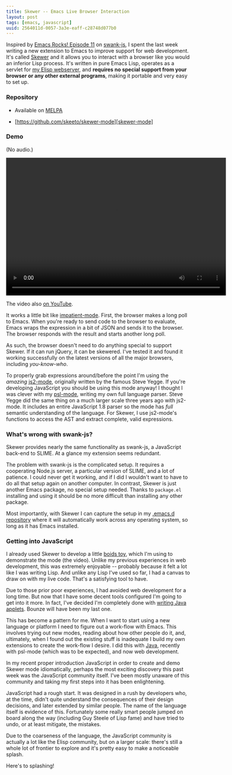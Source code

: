 ```yaml
---
title: Skewer -- Emacs Live Browser Interaction
layout: post
tags: [emacs, javascript]
uuid: 2564011d-0057-3a3e-eaff-c28748d077b0
---
```


Inspired by [Emacs Rocks! Episode 11][emacs-rocks] on
[swank-js][swank-js], I spent the last week writing a new extension to
Emacs to improve support for web development. It's called
[Skewer][skewer-mode] and it allows you to interact with a browser
like you would an inferior Lisp process. It's written in pure Emacs
Lisp, operates as a servlet for [my Elisp webserver][simple-httpd],
and **requires no special support from your browser or any other
external programs**, making it portable and very easy to set up.

### Repository

 * Available on [MELPA](http://melpa.milkbox.net/)

 * [https://github.com/skeeto/skewer-mode][skewer-mode]

### Demo

(No audio.)

<video src="http://nullprogram.s3.amazonaws.com/skewer/demo.webm"
       controls="controls" width="600" height="375">
       <a href="http://youtu.be/4tyTgyzUJqM">YouTube video</a>
</video>

The video also [on YouTube][youtube].

It works a little bit like [impatient-mode][impatient-mode]. First,
the browser makes a long poll to Emacs. When you're ready to send code
to the browser to evaluate, Emacs wraps the expression in a bit of
JSON and sends it to the browser. The browser responds with the result
and starts another long poll.

As such, the browser doesn't need to do anything special to support
Skewer. If it can run jQuery, it can be skewered. I've tested it and
found it working successfully on the latest versions of all the major
browsers, including *you-know-who*.

To properly grab expressions around/before the point I'm using the
*amazing* [js2-mode][js2-mode], originally written by the famous Steve
Yegge. If you're developing JavaScript you should be using this mode
anyway! I thought I was clever with my [psl-mode][psl-mode], writing
my own full language parser. Steve Yegge did the same thing on a much
larger scale three years ago with js2-mode. It includes an entire
JavaScript 1.8 parser so the mode has *full* semantic understanding of
the language. For Skewer, I use js2-mode's functions to access the AST
and extract complete, valid expressions.

### What's wrong with swank-js?

Skewer provides nearly the same functionality as swank-js, a
JavaScript back-end to SLIME. At a glance my extension seems redundant.

The problem with swank-js is the complicated setup. It requires a
cooperating Node.js server, a particular version of SLIME, and a lot
of patience. I could never get it working, and if I did I wouldn't
want to have to do all that setup again on another computer. In
contrast, Skewer is just another Emacs package, no special setup
needed. Thanks to `package.el` installing and using it should be no
more difficult than installing any other package.

Most importantly, with Skewer I can capture the setup in my
[.emacs.d repository](/blog/2011/10/19/) where it will automatically
work across any operating system, so long as it has Emacs installed.

### Getting into JavaScript

I already used Skewer to develop a little [boids toy][boids-js], which
I'm using to demonstrate the mode (the video). Unlike my previous
experiences in web development, this was extremely enjoyable --
probably because it felt a lot like I was writing Lisp. And unlike any
Lisp I've used so far, I had a canvas to draw on with my live
code. That's a satisfying tool to have.

Due to those prior poor experiences, I had avoided web development for
a long time. But now that I have some decent tools configured I'm
going to get into it more. In fact, I've decided I'm completely done
with [writing Java applets](/toys/). Bounze will have been my last
one.

This has become a pattern for me. When I want to start using a new
language or platform I need to figure out a work-flow with Emacs. This
involves trying out new modes, reading about how other people do it,
and, ultimately, when I found out the existing stuff is inadequate I
build my own extensions to create the work-flow I desire. I did this
with [Java](/blog/2010/10/14/), recently with psl-mode (which was to
be expected), and now web development.

In my recent proper introduction JavaScript in order to create and
demo Skewer mode idiomatically, perhaps the most exciting discovery
this past week was the JavaScript community itself. I've been mostly
unaware of this community and taking my first steps into it has been
enlightening.

JavaScript had a rough start. It was designed in a rush by developers
who, at the time, didn't quite understand the consequences of their
design decisions, and later extended by similar people. The name of
the language itself is evidence of this. Fortunately some really smart
people jumped on board along the way (including Guy Steele of Lisp
fame) and have tried to undo, or at least mitigate, the mistakes.

Due to the coarseness of the language, the JavaScript community is
actually a lot like the Elisp community, but on a larger scale:
there's still a whole lot of frontier to explore and it's pretty easy
to make a noticeable splash.

Here's to splashing!

[skewer-mode]: https://github.com/skeeto/skewer-mode
[emacs-rocks]: http://youtu.be/qwtVtcQQfqc
[swank-js]: https://github.com/swank-js/swank-js
[simple-httpd]: /blog/2009/05/17/
[impatient-mode]: http://50ply.com/blog/2012/08/13/introducing-impatient-mode/
[youtube]: http://youtu.be/4tyTgyzUJqM
[js2-mode]: https://github.com/mooz/js2-mode
[psl-mode]: https://github.com/skeeto/psl-mode
[boids-js]: https://github.com/skeeto/boids-js

